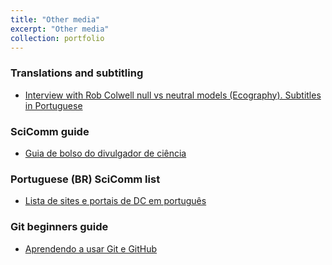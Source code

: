 ```yaml
---
title: "Other media"
excerpt: "Other media"
collection: portfolio
---
```

### Translations and subtitling  
* [Interview with Rob Colwell null vs neutral models (Ecography). Subtitles in Portuguese](https://www.youtube.com/watch?v=MDwufRROlps&t=1s)   

### SciComm guide  
* [Guia de bolso do divulgador de ciência](https://marcosvital.files.wordpress.com/2015/11/guia-de-divulgac3a7c3a3o-cientc3adfica.pdf)  

### Portuguese (BR) SciComm list  
* [Lista de sites e portais de DC em português](divulgacao-cientifica-pt/lista.md)  

### Git beginners guide  
* [Aprendendo a usar Git e GitHub](studygroup-ufg/guia-de-referencia.md)  
